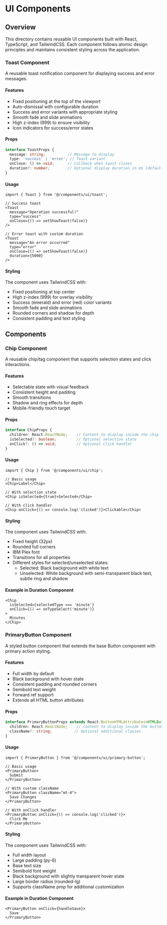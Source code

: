 # UI Components

## Overview
This directory contains reusable UI components built with React, TypeScript, and TailwindCSS. Each component follows atomic design principles and maintains consistent styling across the application.

### Toast Component

A reusable toast notification component for displaying success and error messages.

#### Features
- Fixed positioning at the top of the viewport
- Auto-dismissal with configurable duration
- Success and error variants with appropriate styling
- Smooth fade and slide animations
- High z-index (999) to ensure visibility
- Icon indicators for success/error states

#### Props
```typescript
interface ToastProps {
  message: string;          // Message to display
  type: 'success' | 'error'; // Toast variant
  onClose: () => void;      // Callback when toast closes
  duration?: number;        // Optional display duration in ms (default: 3000)
}
```

#### Usage
```tsx
import { Toast } from '@/components/ui/toast';

// Success toast
<Toast
  message="Operation successful!"
  type="success"
  onClose={() => setShowToast(false)}
/>

// Error toast with custom duration
<Toast
  message="An error occurred"
  type="error"
  onClose={() => setShowToast(false)}
  duration={5000}
/>
```

#### Styling
The component uses TailwindCSS with:
- Fixed positioning at top center
- High z-index (999) for overlay visibility
- Success (emerald) and error (red) color variants
- Smooth fade and slide animations
- Rounded corners and shadow for depth
- Consistent padding and text styling

## Components

### Chip Component

A reusable chip/tag component that supports selection states and click interactions.

#### Features
- Selectable state with visual feedback
- Consistent height and padding
- Smooth transitions
- Shadow and ring effects for depth
- Mobile-friendly touch target

#### Props
```typescript
interface ChipProps {
  children: React.ReactNode;    // Content to display inside the chip
  isSelected?: boolean;         // Optional selection state
  onClick?: () => void;         // Optional click handler
}
```

#### Usage
```tsx
import { Chip } from '@/components/ui/chip';

// Basic usage
<Chip>Label</Chip>

// With selection state
<Chip isSelected={true}>Selected</Chip>

// With click handler
<Chip onClick={() => console.log('clicked')}>Clickable</Chip>
```

#### Styling
The component uses TailwindCSS with:
- Fixed height (32px)
- Rounded full corners
- IBM Plex font
- Transitions for all properties
- Different styles for selected/unselected states:
  - Selected: Black background with white text
  - Unselected: White background with semi-transparent black text, subtle ring and shadow

#### Example in Duration Component
```tsx
<Chip 
  isSelected={selectedType === 'minute'} 
  onClick={() => onTypeSelect('minute')}
>
  Minutes
</Chip>
```

### PrimaryButton Component

A styled button component that extends the base Button component with primary action styling.

#### Features
- Full width by default
- Black background with hover state
- Consistent padding and rounded corners
- Semibold text weight
- Forward ref support
- Extends all HTML button attributes

#### Props
```typescript
interface PrimaryButtonProps extends React.ButtonHTMLAttributes<HTMLButtonElement> {
  children: React.ReactNode;    // Content to display inside the button
  className?: string;          // Optional additional classes
}
```

#### Usage
```tsx
import { PrimaryButton } from '@/components/ui/primary-button';

// Basic usage
<PrimaryButton>
  Submit
</PrimaryButton>

// With custom className
<PrimaryButton className="mt-4">
  Save Changes
</PrimaryButton>

// With onClick handler
<PrimaryButton onClick={() => console.log('clicked')}>
  Click Me
</PrimaryButton>
```

#### Styling
The component uses TailwindCSS with:
- Full width layout
- Large padding (py-6)
- Base text size
- Semibold font weight
- Black background with slightly transparent hover state
- Large border radius (rounded-lg)
- Supports className prop for additional customization

#### Example in Duration Component
```tsx
<PrimaryButton onClick={handleSave}>
  Save
</PrimaryButton>
```
